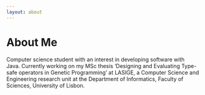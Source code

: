 ```yaml
---
layout: about 
---
```


# About Me
Computer science student with an interest in developing software with Java. Currently working on my MSc thesis ‘Designing and Evaluating Type-safe operators in Genetic Programming’ at LASIGE, a Computer Science and Engineering research unit at the Department of Informatics, Faculty of Sciences, University of Lisbon.
 
<br/>

